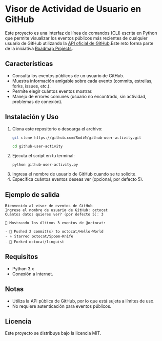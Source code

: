 # Visor de Actividad de Usuario en GitHub
Este proyecto es una interfaz de línea de comandos (CLI) escrita en Python que permite visualizar los eventos públicos más recientes de cualquier usuario de GitHub utilizando la [API oficial de GitHub](https://docs.github.com/en/rest/activity/events?apiVersion=2022-11-28).Este reto forma parte de la iniciativa [Roadmap Projects](https://roadmap.sh/projects/github-user-activity).

## Características
- Consulta los eventos públicos de un usuario de GitHub.
- Muestra información amigable sobre cada evento (commits, estrellas, forks, issues, etc.).
- Permite elegir cuántos eventos mostrar.
- Manejo de errores comunes (usuario no encontrado, sin actividad, problemas de conexión).

## Instalación y Uso
1. Clona este repositorio o descarga el archivo:
    ```bash
    git clone https://github.com/Sodi0/github-user-activity.git

    cd github-user-activity
    ```
2. Ejecuta el script en tu terminal:
    ```bash
    python github-user-activity.py
    ```
3. Ingresa el nombre de usuario de GitHub cuando se te solicite.
4. Especifica cuántos eventos deseas ver (opcional, por defecto 5).

## Ejemplo de salida

```
Bienvenido al visor de eventos de GitHub
Ingrese el nombre de usuario de GitHub: octocat
Cuantos datos quieres ver? (por defecto 5): 3

📄 Mostrando los últimos 3 eventos de @octocat:

- 💾 Pushed 2 commit(s) to octocat/Hello-World
- ⭐ Starred octocat/Spoon-Knife
- 🍴 Forked octocat/linguist
```

## Requisitos

- Python 3.x
- Conexión a Internet.

## Notas

- Utiliza la API pública de GitHub, por lo que está sujeta a límites de uso.
- No requiere autenticación para eventos públicos.

## Licencia
Este proyecto se distribuye bajo la licencia MIT.